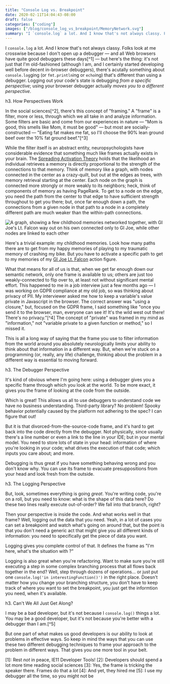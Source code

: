 ```yaml
---
title: "Console Log vs. Breakpoint"
date: 2020-02-11T14:04:43-08:00
draft: false
categories: ["coding"]
images: ["/blog/console_log_vs_breakpoint/MemoryNetwork.svg"]
summary: "I `console.log` a lot. And I know that's not always classy. Folks look at me crosswise because I don't open up a debugger. But here's the thing: it's not just that I'm old-fashioned; there's acutally something about `console.log`ging that's different &mdash; and sometimes better &mdash; than using a debugger."
---
```

I `console.log` a lot. And I know that's not always classy. Folks look at me crosswise because I don't open up a debugger &mdash; and all Web browsers have quite good debuggers these days[^1] &mdash; but here's the thing: it's not just that I'm old-fashioned (although I am, and I certainly started developing well before decent in-browser debuggers), there's acutally something about `console.log`ging (or `fmt.println`ing or `echo`ing) that's different than using a debugger. Logging out your code's state is debugging _from a specific perspective_; using your browser debugger actually _moves you to a different perspective_.

h3. How Perspectives Work

In the social sciences[^2], there's this concept of "framing." A "frame" is a filter, more or less, through which we all take in and analyze information. Some filters are basic and come from our experiences in nature &mdash; "Mom is good, this smells like Mom, it must be good" &mdash; but most are socially-constructed &mdash; "Eating fat makes me fat, so I'll choose the 90% lean ground beef over the 10% fat ground beef."[^3]

While the filter itself is an abstract entity, neuropsychologists have considerable evidence that something much like frames actually exists in your brain. The [Spreading Activation Theory](https://www.researchgate.net/publication/200045115_A_Spreading_Activation_Theory_of_Semantic_Processing) holds that the likelihood an individual retrieves a memory is directly proportional to the strength of the connections to that memory. Think of memory like a graph, with nodes connected in the center as a crazy-quilt, but out at the edges as trees, with memory retrieval starting at the center. Each node on the graph is connected more strongly or more weakly to its neighbors; heck, think of components of memory as having PageRank. To get to a node on the edge, you need the path from the center to that edge to have sufficient strength throughout to get you there; but, once far enough down a path, the connections from a given node in that path to a node in a completely different path are much weaker than the within-path connections.

![A graph, showing a few childhood memories networked together, with GI Joe's Lt. Falcon way out on his own connected only to GI Joe, while other nodes are linked to each other](/blog/console_log_vs_breakpoint/MemoryNetwork.svg)

Here's a trivial example: my childhood memories. Look how many paths there are to get from my happy memories of playing to my traumatic memory of crashing my bike. But you have to activate a specific path to get to my memories of my [GI Joe Lt. Falcon](https://gijoe.fandom.com/wiki/Lt._Falcon) action figure.

What that means for all of us is that, when we get far enough down our semantic network, only one frame is available to us; others are just too weakly-connected to flip over to, at least not without significant mental effort. This happened to me in a job interview just a few months ago &mdash; I was working on GDPR compliance at my old job, so was thinking about privacy of PII. My interviewer asked me how to keep a variable's value private in Javascript in the browser. The correct answer was "using a closure," but, focused on the GDPR frame, I said something like "once you send it to the browser, man, everyone can see it! It's the wild west out there! There's no privacy."[^4] The concept of "private" was framed in my mind as "information," not "variable private to a given function or method," so I missed it.

This is all a long way of saying that the frame you use to filter information from the world around you absolutely neurologically limits your ability to think about that information in a different way. But, when we're stuck on a programming (or, really, any life) challenge, thinking about the problem in a different way is essential to moving forward.

h3. The Debugger Perspective

It's kind of obvious where I'm going here: using a debugger gives you a specific frame through which you look at the world. To be more exact, it gives you the frame of looking at the code from the outside.

Which is great! This allows us all to use debuggers to understand code we have no business understanding. Third-party library? No problem! Spooky behavior potentially caused by the platform not adhering to the spec? I can figure that out!

But it is that divorced-from-the-source-code frame, and it's hard to get back into the code directly from the debugger. Not physically, since usually there's a line number or even a link to the line in your IDE; but in your mental model. You need to store lots of state in your head: information of where you're looking in your code; what drives the execution of that code; which inputs you care about; and more.

Debugging is thus great if you have something behaving wrong and you don't know why. You can use its frame to evacuate presuppositions from your head and look fresh from the outside.

h3. The Logging Perspective

But, look, sometimes everything is going _great_. You're writing code, you're on a roll, but you need to know: what is the shape of this data here? Do these two lines really execute out-of-order? We fall into that branch, right?

Then your perspective is inside the code. And what works well in that frame? Well, logging out the data that you need. Yeah, in a lot of cases you can set a breakpoint and watch what's going on around that, but the point is that you don't need a generic act that might give you all different kinds of information: you need to specifically get the piece of data you want.

Logging gives you complete control of that. It defines the frame as "I'm here, what's the situation with _<x thing of interest>_?"

Logging is also great when you're refactoring. Want to make sure you're still executing a step in some complex branching process that all flows back together in the end? Well, step through dozens of operations... or just put one `console.log('in interestingFunction()')` in the right place. Doesn't matter how you change your branching structure, you don't have to keep track of where you want to set the breakpoint, you just get the informtion you need, when it's available.

h3. Can't We All Just Get Along?

I may be a bad developer, but it's not because I `console.log()` things a lot. You may be a good developer, but it's not because you're better with a debugger than I am.[^5]

But one part of what makes us good developers is our ability to look at problems in effective ways. So keep in mind the ways that you can use these two different debugging techniques to frame your approach to the problem in different ways. That gives you one more tool in your belt.

[1]: Rest _not_ in peace, IE11 Developer Tools!
[2]: Developers should spend a lot more time reading social sciences
[3]: Yes, the frame is tricking the speaker there. Frames do that a _lot_
[4]: And yet, they hired me
[5]: I use my debugger all the time, so you might not be
